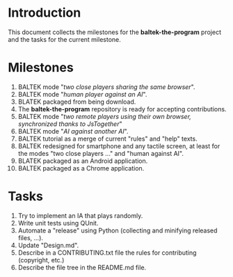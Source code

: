 # Introduction

This document collects the milestones for the **baltek-the-program** project and the tasks for the current milestone.

# Milestones

1. BALTEK mode "*two close players sharing the same browser*".
2. BALTEK mode "*human player against an AI*".
3. BLATEK packaged from being download.
4. The **baltek-the-program** repository is ready for accepting contributions.
5. BALTEK mode "*two remote players using their own browser, synchronized thanks to JsTogether*"
6. BALTEK mode "*AI against another AI*".
7. BALTEK tutorial as a merge of current "rules" and "help" texts.
8. BALTEK redesigned for smartphone and any tactile screen, at least for the modes "two close players ..." and "human against AI".
9. BLATEK packaged as an Android application.
10. BALTEK packaged as a Chrome application.

# Tasks

1. Try to implement an IA that plays randomly.
2. Write unit tests using QUnit.
3. Automate a "release" using Python (collecting and minifying released files, ...).
4. Update "Design.md".
5. Describe in a CONTRIBUTING.txt file the rules for contributing (copyright, etc.)
6. Describe the file tree in the README.md file.